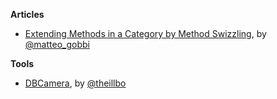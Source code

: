 **Articles**

* [Extending Methods in a Category by Method Swizzling](http://matteogobbi.github.io/blog/2014/12/15/extending-methods-in-a-category-by-method-swizzling/), by [@matteo_gobbi](https://twitter.com/matteo_gobbi)

**Tools**

* [DBCamera](https://github.com/danielebogo/DBCamera), by [@theillbo](https://twitter.com/theillbo)
